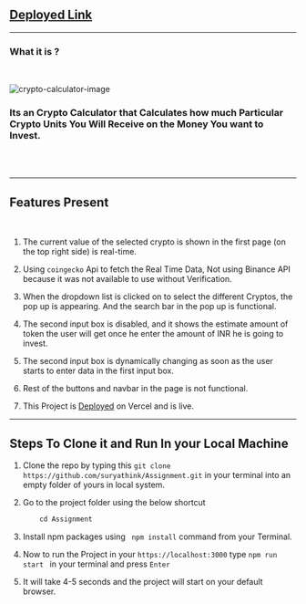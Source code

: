 ## [Deployed Link](https://assignment-nu-eight.vercel.app/)

<hr/>

### What it is ?
<br/>

![crypto-calculator-image](https://user-images.githubusercontent.com/96377101/235407564-81bbbbfc-07e0-4719-b92f-8a725caca4e1.png)




### Its an Crypto Calculator that Calculates how much Particular Crypto Units You Will Receive on the Money You want to Invest.

<br/>
<br/>
 <hr/>

 ## Features Present
 <br/>

 1. The current value of the selected crypto  is shown in the first page (on the top right side) is real-time.

 2. Using ```coingecko``` Api to fetch the Real Time Data, Not using Binance API because it was not available to use without Verification.

 3. When the dropdown list is clicked on to select the different Cryptos, the pop up is appearing. And the search bar in the pop up is functional.


 4. The second input box is disabled, and it shows the estimate amount of token the user will get once he enter the amount of INR he is going to invest.


 5. The second input box is dynamically changing as soon as the user starts to enter data in the first input box.

 6. Rest of the buttons and navbar in the page is not functional.

 7. This Project is [Deployed](https://assignment-nu-eight.vercel.app/) on Vercel and is live.

 <hr/>




## Steps To Clone it and Run In your Local Machine

1. Clone the repo by typing this  ```git clone https://github.com/suryathink/Assignment.git``` in your terminal into an empty folder of yours in local system.



2. Go to the project folder using the below shortcut

    ```javascript
        cd Assignment 
    ```

3. Install npm packages using ``` npm install``` command from your Terminal.


4. Now to run the Project in your ```https://localhost:3000```  type ```npm run start ``` in your terminal and press ```Enter```


5. It will take 4-5 seconds and the project will start on your default browser.
